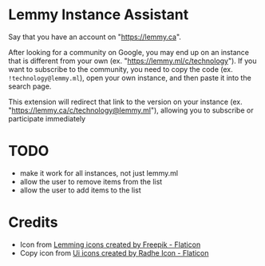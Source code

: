 # Lemmy Instance Assistant

Say that you have an account on "https://lemmy.ca".

After looking for a community on Google, you may end up on an instance that is different from your own (ex. "https://lemmy.ml/c/technology"). If you want to subscribe to the community, you need to copy the code (ex. `!technology@lemmy.ml`), open your own instance, and then paste it into the search page.

This extension will redirect that link to the version on your instance (ex. "https://lemmy.ca/c/technology@lemmy.ml"), allowing you to subscribe or participate immediately 

# TODO
* make it work for all instances, not just lemmy.ml
* allow the user to remove items from the list
* allow the user to add items to the list

# Credits
* Icon from <a href="https://www.flaticon.com/free-icons/lemming" title="lemming icons">Lemming icons created by Freepik - Flaticon</a>
* Copy icon from <a href="https://www.flaticon.com/free-icons/ui" title="ui icons">Ui icons created by Radhe Icon - Flaticon</a>